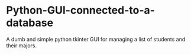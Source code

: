 # Python-GUI-connected-to-a-database
A dumb and simple python tkinter GUI for managing a list of students and their majors.
